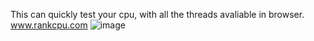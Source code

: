 This can quickly test your cpu, with all the threads avaliable in browser.
www.rankcpu.com
![image](https://github.com/user-attachments/assets/666a0f04-15ec-4ce0-a130-272ef43c060e)
